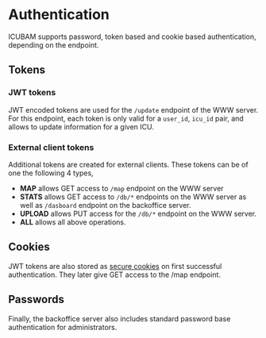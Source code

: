 # Authentication

ICUBAM supports password, token based and cookie based authentication, depending on the endpoint.

## Tokens

### JWT tokens

JWT encoded tokens are used for the `/update` endpoint of the WWW server.  For
this endpoint, each token is only valid for a `user_id`, `icu_id`  pair, and allows
to update information for a given ICU.

### External client tokens

Additional tokens are created for external clients. These tokens can be of one the following 4 types,

 - **MAP**  allows GET access to `/map` endpoint on the WWW server
 - **STATS** allows GET access to `/db/*` endpoints  on the WWW server as well
   as `/dasboard` endpoint on the backoffice server.
 - **UPLOAD** allows PUT access for the `/db/*` endpoint on the WWW server.
 - **ALL** allows all above operations.


## Cookies

JWT tokens are also stored as [secure
cookies](https://www.tornadoweb.org/en/stable/guide/security.html#cookies-and-secure-cookies)
on first successful authentication. They later give GET access to the /map
endpoint.

## Passwords

Finally, the backoffice server also includes standard password base
authentication for administrators.
